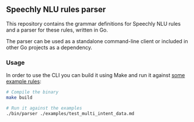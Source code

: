 ## Speechly NLU rules parser

This repository contains the grammar definitions for Speechly NLU rules and a parser for these rules, written in Go.

The parser can be used as a standalone command-line client or included in other Go projects as a dependency.

### Usage

In order to use the CLI you can build it using Make and run it against [some example rules](examples/test_multi_intent_data.md):

```sh
# Compile the binary
make build

# Run it against the examples
./bin/parser ./examples/test_multi_intent_data.md
```
